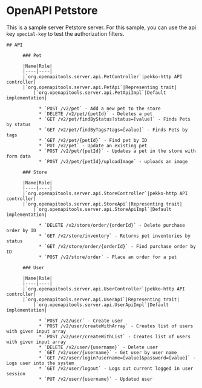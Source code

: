 # OpenAPI Petstore

This is a sample server Petstore server. For this sample, you can use the api key `special-key` to test the authorization filters.


    ## API

          ### Pet

          |Name|Role|
          |----|----|
          |`org.openapitools.server.api.PetController`|pekko-http API controller|
          |`org.openapitools.server.api.PetApi`|Representing trait|
              |`org.openapitools.server.api.PetApiImpl`|Default implementation|

                * `POST /v2/pet` - Add a new pet to the store
                * `DELETE /v2/pet/{petId}` - Deletes a pet
                * `GET /v2/pet/findByStatus?status=[value]` - Finds Pets by status
                * `GET /v2/pet/findByTags?tags=[value]` - Finds Pets by tags
                * `GET /v2/pet/{petId}` - Find pet by ID
                * `PUT /v2/pet` - Update an existing pet
                * `POST /v2/pet/{petId}` - Updates a pet in the store with form data
                * `POST /v2/pet/{petId}/uploadImage` - uploads an image

          ### Store

          |Name|Role|
          |----|----|
          |`org.openapitools.server.api.StoreController`|pekko-http API controller|
          |`org.openapitools.server.api.StoreApi`|Representing trait|
              |`org.openapitools.server.api.StoreApiImpl`|Default implementation|

                * `DELETE /v2/store/order/{orderId}` - Delete purchase order by ID
                * `GET /v2/store/inventory` - Returns pet inventories by status
                * `GET /v2/store/order/{orderId}` - Find purchase order by ID
                * `POST /v2/store/order` - Place an order for a pet

          ### User

          |Name|Role|
          |----|----|
          |`org.openapitools.server.api.UserController`|pekko-http API controller|
          |`org.openapitools.server.api.UserApi`|Representing trait|
              |`org.openapitools.server.api.UserApiImpl`|Default implementation|

                * `POST /v2/user` - Create user
                * `POST /v2/user/createWithArray` - Creates list of users with given input array
                * `POST /v2/user/createWithList` - Creates list of users with given input array
                * `DELETE /v2/user/{username}` - Delete user
                * `GET /v2/user/{username}` - Get user by user name
                * `GET /v2/user/login?username=[value]&password=[value]` - Logs user into the system
                * `GET /v2/user/logout` - Logs out current logged in user session
                * `PUT /v2/user/{username}` - Updated user

